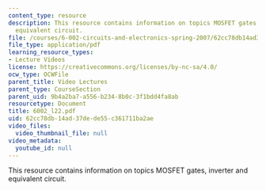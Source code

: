 ```yaml
---
content_type: resource
description: This resource contains information on topics MOSFET gates, inverter and
  equivalent circuit.
file: /courses/6-002-circuits-and-electronics-spring-2007/62cc78db14ad37dede55c361711ba2ae_6002_l22.pdf
file_type: application/pdf
learning_resource_types:
- Lecture Videos
license: https://creativecommons.org/licenses/by-nc-sa/4.0/
ocw_type: OCWFile
parent_title: Video Lectures
parent_type: CourseSection
parent_uid: 9b4a2ba7-a556-b234-8b0c-3f1bdd4fa8ab
resourcetype: Document
title: 6002_l22.pdf
uid: 62cc78db-14ad-37de-de55-c361711ba2ae
video_files:
  video_thumbnail_file: null
video_metadata:
  youtube_id: null
---
```

This resource contains information on topics MOSFET gates, inverter and equivalent circuit.